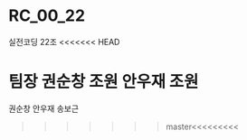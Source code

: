 # RC_00_22
실전코딩 22조 
<<<<<<< HEAD


팀장 권순창
조원 안우재
조원 
=======
권순창 안우재 송보근



>>>>>>> master<<<<<<<<<

